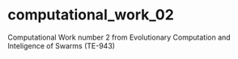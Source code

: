 # computational_work_02
Computational Work number 2 from Evolutionary Computation and Inteligence of Swarms (TE-943)
